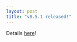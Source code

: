 ```yaml
---
layout: post
title: "v0.5.1 released!"
---
```


Details [here](https://github.com/arbor-sim/arbor/releases/tag/v0.5.1)!